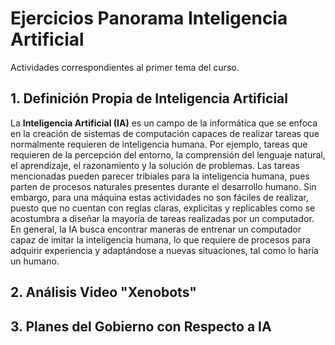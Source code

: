 # Ejercicios Panorama Inteligencia Artificial
Actividades correspondientes al primer tema del curso.

## 1. Definición Propia de Inteligencia Artificial
La **Inteligencia Artificial (IA)** es un campo de la informática que se enfoca en la creación de sistemas de computación capaces de realizar tareas que normalmente requieren de inteligencia humana. Por ejemplo, tareas que requieren de la percepción del entorno, la comprensión del lenguaje natural, el aprendizaje, el razonamiento y la solución de problemas. Las tareas mencionadas pueden parecer tribiales para la inteligencia humana, pues parten de procesos naturales presentes durante el desarrollo humano. Sin embargo, para una máquina estas actividades no son fáciles de realizar, puesto que no cuentan con reglas claras, explicitas y replicables como se acostumbra a diseñar la mayoría de tareas realizadas por un computador. En general, la IA busca encontrar maneras de entrenar un computador capaz de imitar la inteligencia humana, lo que requiere de procesos para adquirir experiencia y adaptándose a nuevas situaciones, tal como lo haría un humano.

## 2. Análisis Video "Xenobots"
 

## 3. Planes del Gobierno con Respecto a IA
